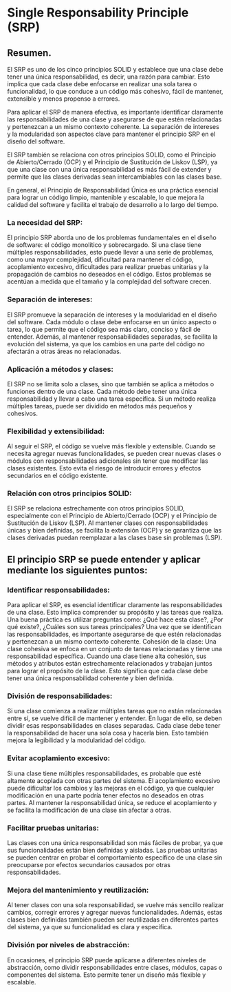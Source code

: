 ﻿# Single Responsability Principle (SRP)

## Resumen.
El SRP es uno de los cinco principios SOLID y establece que una clase debe tener una única responsabilidad, es decir, una razón para cambiar. Esto implica que cada clase debe enfocarse en realizar una sola tarea o funcionalidad, lo que conduce a un código más cohesivo, fácil de mantener, extensible y menos propenso a errores.

Para aplicar el SRP de manera efectiva, es importante identificar claramente las responsabilidades de una clase y asegurarse de que estén relacionadas y pertenezcan a un mismo contexto coherente. La separación de intereses y la modularidad son aspectos clave para mantener el principio SRP en el diseño del software.

El SRP también se relaciona con otros principios SOLID, como el Principio de Abierto/Cerrado (OCP) y el Principio de Sustitución de Liskov (LSP), ya que una clase con una única responsabilidad es más fácil de extender y permite que las clases derivadas sean intercambiables con las clases base.

En general, el Principio de Responsabilidad Única es una práctica esencial para lograr un código limpio, mantenible y escalable, lo que mejora la calidad del software y facilita el trabajo de desarrollo a lo largo del tiempo.



### La necesidad del SRP:
El principio SRP aborda uno de los problemas fundamentales en el diseño de software: el código monolítico y sobrecargado. Si una clase tiene múltiples responsabilidades, esto puede llevar a una serie de problemas, como una mayor complejidad, dificultad para mantener el código, acoplamiento excesivo, dificultades para realizar pruebas unitarias y la propagación de cambios no deseados en el código. Estos problemas se acentúan a medida que el tamaño y la complejidad del software crecen.

### Separación de intereses:
El SRP promueve la separación de intereses y la modularidad en el diseño del software. Cada módulo o clase debe enfocarse en un único aspecto o tarea, lo que permite que el código sea más claro, conciso y fácil de entender. Además, al mantener responsabilidades separadas, se facilita la evolución del sistema, ya que los cambios en una parte del código no afectarán a otras áreas no relacionadas.

### Aplicación a métodos y clases:
El SRP no se limita solo a clases, sino que también se aplica a métodos o funciones dentro de una clase. Cada método debe tener una única responsabilidad y llevar a cabo una tarea específica. Si un método realiza múltiples tareas, puede ser dividido en métodos más pequeños y cohesivos.

### Flexibilidad y extensibilidad:
Al seguir el SRP, el código se vuelve más flexible y extensible. Cuando se necesita agregar nuevas funcionalidades, se pueden crear nuevas clases o módulos con responsabilidades adicionales sin tener que modificar las clases existentes. Esto evita el riesgo de introducir errores y efectos secundarios en el código existente.

### Relación con otros principios SOLID:
El SRP se relaciona estrechamente con otros principios SOLID, especialmente con el Principio de Abierto/Cerrado (OCP) y el Principio de Sustitución de Liskov (LSP). Al mantener clases con responsabilidades únicas y bien definidas, se facilita la extensión (OCP) y se garantiza que las clases derivadas puedan reemplazar a las clases base sin problemas (LSP).

## El principio SRP se puede entender y aplicar mediante los siguientes puntos:

### Identificar responsabilidades:
Para aplicar el SRP, es esencial identificar claramente las responsabilidades de una clase. Esto implica comprender su propósito y las tareas que realiza. Una buena práctica es utilizar preguntas como: ¿Qué hace esta clase?, ¿Por qué existe?, ¿Cuáles son sus tareas principales? Una vez que se identifican las responsabilidades, es importante asegurarse de que estén relacionadas y pertenezcan a un mismo contexto coherente.
 Cohesión de la clase: Una clase cohesiva se enfoca en un conjunto de tareas relacionadas y tiene una responsabilidad específica. Cuando una clase tiene alta cohesión, sus métodos y atributos están estrechamente relacionados y trabajan juntos para lograr el propósito de la clase. Esto significa que cada clase debe tener una única responsabilidad coherente y bien definida.

### División de responsabilidades: 
Si una clase comienza a realizar múltiples tareas que no están relacionadas entre sí, se vuelve difícil de mantener y entender. En lugar de ello, se deben dividir esas responsabilidades en clases separadas. Cada clase debe tener la responsabilidad de hacer una sola cosa y hacerla bien. Esto también mejora la legibilidad y la modularidad del código.

### Evitar acoplamiento excesivo: 
Si una clase tiene múltiples responsabilidades, es probable que esté altamente acoplada con otras partes del sistema. El acoplamiento excesivo puede dificultar los cambios y las mejoras en el código, ya que cualquier modificación en una parte podría tener efectos no deseados en otras partes. Al mantener la responsabilidad única, se reduce el acoplamiento y se facilita la modificación de una clase sin afectar a otras.

### Facilitar pruebas unitarias: 
Las clases con una única responsabilidad son más fáciles de probar, ya que sus funcionalidades están bien definidas y aisladas. Las pruebas unitarias se pueden centrar en probar el comportamiento específico de una clase sin preocuparse por efectos secundarios causados por otras responsabilidades.

### Mejora del mantenimiento y reutilización:
Al tener clases con una sola responsabilidad, se vuelve más sencillo realizar cambios, corregir errores y agregar nuevas funcionalidades. Además, estas clases bien definidas también pueden ser reutilizadas en diferentes partes del sistema, ya que su funcionalidad es clara y específica.

### División por niveles de abstracción: 
En ocasiones, el principio SRP puede aplicarse a diferentes niveles de abstracción, como dividir responsabilidades entre clases, módulos, capas o componentes del sistema. Esto permite tener un diseño más flexible y escalable.